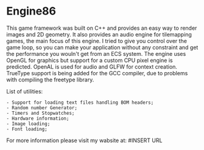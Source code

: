 # Engine86

  This game framework was built on C++ and provides an easy way to render images and 2D geometry. It also provides an audio engine for tilemapping games, the main focus of this engine. I tried to give you control over the game loop, so you can make your application without any constraint and get the performance you wouln't get from an ECS system.
  The engine uses OpenGL for graphics but support for a custom CPU pixel engine is predicted. OpenAL is used for audio and GLFW for context creation. TrueType support is being added for the GCC compiler, due to problems with compiling the freetype library.
  
  List of utilities:
  
    - Support for loading text files handling BOM headers;
    - Random number Generator;
    - Timers and Stopwatches;
    - Hardware information;
    - Image loading;
    - Font loading;
    
  For more information please visit my wabsite at: 
  #INSERT URL
 
